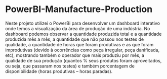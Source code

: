 # PowerBI-Manufacture-Production
Neste projeto utilizei o PowerBi para desenvolver um dashboard interativo onde temos a visualização da área de produção de uma indústria. 
No dashboard podemos observar a quantidade produzida total e a quantidade produzida mês a mês, a quantidade que não passou nos testes de qualidade, a quantidade de horas que foram produtivas e as que foram improdutivas (devido à ocorrências como peça irregular, peça danificada, etc), mostrando também o operador que mais produziu por mês, a qualidade de sua produção (quantos % seus produtos foram aproveitados, ou seja, que passaram nos testes) e também porcentagem de disponibilidade (horas produtivas – horas paradas). 

